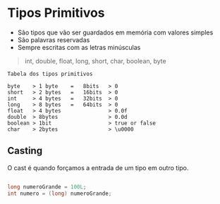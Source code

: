 # Tipos Primitivos 

- São tipos que vão ser guardados em memória com valores simples
- São palavras reservadas
- Sempre escritas com as letras minúsculas

> int, double, float, long, short, char, boolean, byte

```
Tabela dos tipos primitivos

byte    > 1 byte    =   8bits   > 0
short   > 2 bytes   =   16bits  > 0
int     > 4 bytes   =   32bits  > 0
long    > 8 bytes   =   64bits  > 0
float   > 4 bytes               > 0.0f
double  > 8bytes                > 0.0d
boolean > 1bit                  > true or false
char    > 2bytes                > \u0000
```

## Casting

O cast é quando forçamos a entrada de um tipo em outro tipo.

``` java

long numeroGrande = 100L;
int numero = (long) numeroGrande;
```